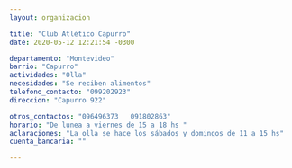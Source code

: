 ```yaml
---
layout: organizacion

title: "Club Atlético Capurro"
date: 2020-05-12 12:21:54 -0300

departamento: "Montevideo"
barrio: "Capurro"
actividades: "Olla"
necesidades: "Se reciben alimentos"
telefono_contacto: "099202923"
direccion: "Capurro 922"

otros_contactos: "096496373   091802863"
horario: "De lunea a viernes de 15 a 18 hs "
aclaraciones: "La olla se hace los sábados y domingos de 11 a 15 hs"
cuenta_bancaria: ""

---
```

